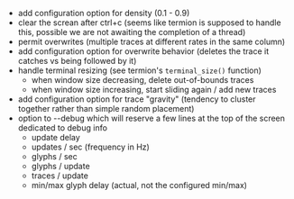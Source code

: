 - add configuration option for density (0.1 - 0.9)
- clear the screan after ctrl+c (seems like termion is supposed to handle this, possible we are not awaiting the completion of a thread)
- permit overwrites (multiple traces at different rates in the same column)
- add configuration option for overwrite behavior (deletes the trace it catches vs being followed by it)
- handle terminal resizing (see termion's `terminal_size()` function)
  - when window size decreasing, delete out-of-bounds traces
  - when window size increasing, start sliding again / add new traces
- add configuration option for trace "gravity" (tendency to cluster together rather than simple random placement)
- option to --debug which will reserve a few lines at the top of the screen dedicated to debug info
  - update delay
  - updates / sec (frequency in Hz)
  - glyphs / sec
  - glyphs / update
  - traces / update
  - min/max glyph delay (actual, not the configured min/max)
